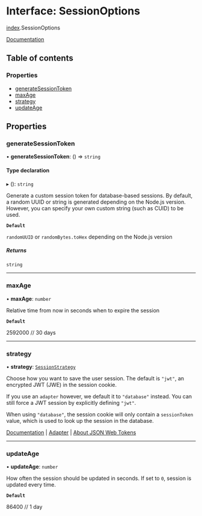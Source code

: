 # Interface: SessionOptions

[index](../modules/index.md).SessionOptions

[Documentation](https://next-auth.js.org/configuration/options#session)

## Table of contents

### Properties

- [generateSessionToken](index.SessionOptions.md#generatesessiontoken)
- [maxAge](index.SessionOptions.md#maxage)
- [strategy](index.SessionOptions.md#strategy)
- [updateAge](index.SessionOptions.md#updateage)

## Properties

### generateSessionToken

• **generateSessionToken**: () => `string`

#### Type declaration

▸ (): `string`

Generate a custom session token for database-based sessions.
By default, a random UUID or string is generated depending on the Node.js version.
However, you can specify your own custom string (such as CUID) to be used.

**`Default`**

`randomUUID` or `randomBytes.toHex` depending on the Node.js version

##### Returns

`string`

___

### maxAge

• **maxAge**: `number`

Relative time from now in seconds when to expire the session

**`Default`**

2592000 // 30 days

___

### strategy

• **strategy**: [`SessionStrategy`](../types/index.SessionStrategy.md)

Choose how you want to save the user session.
The default is `"jwt"`, an encrypted JWT (JWE) in the session cookie.

If you use an `adapter` however, we default it to `"database"` instead.
You can still force a JWT session by explicitly defining `"jwt"`.

When using `"database"`, the session cookie will only contain a `sessionToken` value,
which is used to look up the session in the database.

[Documentation](https://next-auth.js.org/configuration/options#session) | [Adapter](https://next-auth.js.org/configuration/options#adapter) | [About JSON Web Tokens](https://next-auth.js.org/faq#json-web-tokens)

___

### updateAge

• **updateAge**: `number`

How often the session should be updated in seconds.
If set to `0`, session is updated every time.

**`Default`**

86400 // 1 day
